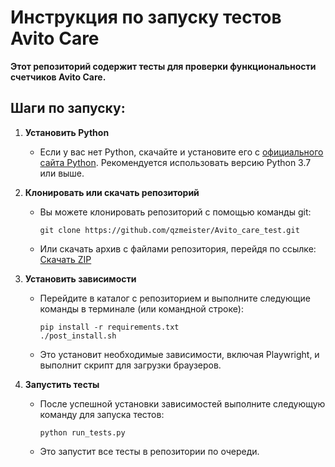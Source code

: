 # Инструкция по запуску тестов Avito Care

**Этот репозиторий содержит тесты для проверки функциональности счетчиков Avito Care.**

## Шаги по запуску:

1. **Установить Python**

   - Если у вас нет Python, скачайте и установите его с [официального сайта Python](https://www.python.org/). Рекомендуется использовать версию Python 3.7 или выше.

2. **Клонировать или скачать репозиторий**

   - Вы можете клонировать репозиторий с помощью команды git:
     ```
     git clone https://github.com/qzmeister/Avito_care_test.git
     ```
   - Или скачать архив с файлами репозитория, перейдя по ссылке: [Скачать ZIP](https://github.com/qzmeister/Avito_care_test/archive/refs/heads/master.zip)

3. **Установить зависимости**

   - Перейдите в каталог с репозиторием и выполните следующие команды в терминале (или командной строке):
     ```
     pip install -r requirements.txt
     ./post_install.sh
     ```
   - Это установит необходимые зависимости, включая Playwright, и выполнит скрипт для загрузки браузеров.

4. **Запустить тесты**

   - После успешной установки зависимостей выполните следующую команду для запуска тестов:
     ```
     python run_tests.py
     ```
   - Это запустит все тесты в репозитории по очереди.


